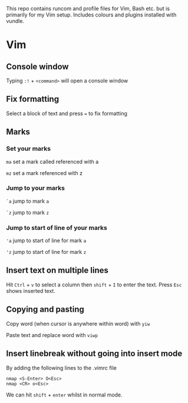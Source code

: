 This repo contains runcom and profile files for Vim, Bash etc. but is primarily for my Vim setup.
Includes colours and plugins installed with vundle.


# Vim

## Console window

Typing `:!` + `<command>` will open a console window




## Fix formatting

Select a block of text and press `=` to fix formatting




## Marks

### Set your marks

`ma` set a mark called referenced with a

`mz` set a mark referenced with z

### Jump to your marks

`` `a `` jump to mark `a`

`` `z `` jump to mark `z`

### Jump to start of line of your marks

`'a` jump to start of line for mark `a`

`'z` jump to start of line for mark `z`




## Insert text on multiple lines

Hit `Ctrl` + `v` to select a column then `shift` + `I` to enter the text. Press `Esc` shows inserted text.




## Copying and pasting

Copy word (when cursor is anywhere within word) with `yiw`

Paste text and replace word with `viwp`



## Insert linebreak without going into insert mode

By adding the following lines to the .vimrc file

```
nmap <S-Enter> O<Esc>
nmap <CR> o<Esc>
```

We can hit `shift` + `enter` whilst in normal mode.




